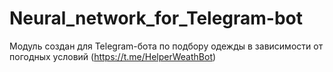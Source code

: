 ﻿# Neural_network_for_Telegram-bot
 Модуль создан для Telegram-бота по подбору одежды в зависимости от погодных условий (https://t.me/HelperWeathBot)
 
